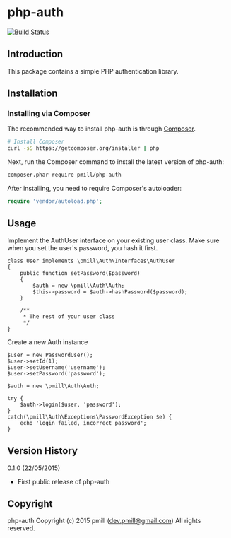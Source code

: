 php-auth 
========

[![Build Status](https://secure.travis-ci.org/pmill/php-auth.svg?branch=master)](http://travis-ci.org/guzzle/guzzle)

Introduction
------------

This package contains a simple PHP authentication library.


Installation
------------

### Installing via Composer

The recommended way to install php-auth is through
[Composer](http://getcomposer.org).

```bash
# Install Composer
curl -sS https://getcomposer.org/installer | php
```

Next, run the Composer command to install the latest version of php-auth:

```bash
composer.phar require pmill/php-auth
```

After installing, you need to require Composer's autoloader:

```php
require 'vendor/autoload.php';
```


Usage
-----

Implement the AuthUser interface on your existing user class. Make sure when you set the user's password, you hash it first.

    class User implements \pmill\Auth\Interfaces\AuthUser
    {
        public function setPassword($password)
        {
            $auth = new \pmill\Auth\Auth;
            $this->password = $auth->hashPassword($password);
        }
        
        /**
         * The rest of your user class
         */
    }

Create a new Auth instance

    $user = new PasswordUser();
    $user->setId(1);
    $user->setUsername('username');
    $user->setPassword('password');
     
    $auth = new \pmill\Auth\Auth;

    try {
        $auth->login($user, 'password');
    }
    catch(\pmill\Auth\Exceptions\PasswordException $e) {
        echo 'login failed, incorrect password';
    }


Version History
---------------

0.1.0 (22/05/2015)

*   First public release of php-auth


Copyright
---------

php-auth
Copyright (c) 2015 pmill (dev.pmill@gmail.com)
All rights reserved.
